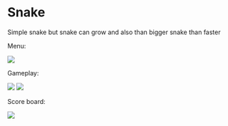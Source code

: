 # Snake
Simple snake but snake can grow and also than bigger snake than faster

Menu:

![](Images/Menu.png)

Gameplay:

![](Images/GamePlay1.png)
![](Images/GamePlay2.png)


Score board:

![](Images/ScoreBoard.png)
